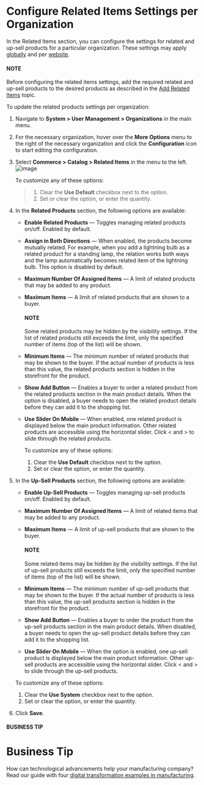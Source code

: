 <a id="sys-users-organization-commerce-catalog-related-products"></a>

<a id="sys-users-organization-commerce-catalog-upsell-products"></a>

# Configure Related Items Settings per Organization

In the Related Items section, you can configure the settings for related and up-sell products for a particular organization. These settings may apply [globally](../../../../../configuration/commerce/catalog/global-related-products.md#sys-commerce-catalog-relate-products-main) and per [website](../../../../../websites/web-configuration/commerce/catalog/website-related-products.md#sys-websites-commerce-catalog-related-products).

#### NOTE
Before configuring the related items settings, add the required related and up-sell products to the desired products as described in the [Add Related Items](../../../../../../products/products/create-simple.md#products-related-items) topic.

To update the related products settings per organization:

1. Navigate to **System > User Management > Organizations** in the main menu.
2. For the necessary organization, hover over the <i class="fa fa-ellipsis-h fa-lg" aria-hidden="true"></i> **More Options** menu to the right of the necessary organization and click the <i class="fas fa-cog" aria-hidden="true"></i> **Configuration** icon to start editing the configuration.
3. Select **Commerce > Catalog > Related Items** in the menu to the left.
   ![image](user/img/products/products/RelatedProductsOrg.png)

   To customize any of these options:
   > 1. Clear the **Use Default** checkbox next to the option.
   > 2. Set or clear the option, or enter the quantity.
4. In the **Related Products** section, the following options are available:
   * **Enable Related Products** — Toggles managing related products on/off. Enabled by default.
   * **Assign in Both Directions** — When enabled, the products become mutually related. For example, when you add a lightning bulb as a related product for a standing lamp, the relation works both ways and the lamp automatically becomes related item of the lightning bulb. This option is disabled by default.
   * **Maximum Number Of Assigned Items** — A limit of related products that may be added to any product.
   * **Maximum Items** — A limit of related products that are shown to a buyer.

     #### NOTE
     Some related products may be hidden by the visibility settings. If the list of related products still exceeds the limit, only the specified number of items (top of the list) will be shown.
   * **Minimum Items** — The minimum number of related products that may be shown to the buyer. If the actual number of products is less than this value, the related products section is hidden in the storefront for the product.
   * **Show Add Button** — Enables a buyer to order a related product from the related products section in the main product details. When the option is disabled, a buyer needs to open the related product details before they can add it to the shopping list.
   * **Use Slider On Mobile** — When enabled, one related product is displayed below the main product information. Other related products are accessible using the horizontal slider. Click < and > to slide through the related products.

     To customize any of these options:
     1. Clear the **Use Default** checkbox next to the option.
     2. Set or clear the option, or enter the quantity.
5. In the **Up-Sell Products** section, the following options are available:
   * **Enable Up-Sell Products** — Toggles managing up-sell products on/off. Enabled by default.
   * **Maximum Number Of Assigned Items** — A limit of related items that may be added to any product.
   * **Maximum Items** — A limit of up-sell products that are shown to the buyer.

     #### NOTE
     Some related items may be hidden by the visibility settings. If the list of up-sell products still exceeds the limit, only the specified number of items (top of the list) will be shown.
   * **Minimum Items** — The minimum number of up-sell products that may be shown to the buyer. If the actual number of products is less than this value, the up-sell products section is hidden in the storefront for the product.
   * **Show Add Button** — Enables a buyer to order the product from the up-sell products section in the main product details. When disabled, a buyer needs to open the up-sell product details before they can add it to the shopping list.
   * **Use Slider On Mobile** — When the option is enabled, one up-sell product is displayed below the main product information. Other up-sell products are accessible using the horizontal slider. Click < and > to slide through the up-sell products.

   To customize any of these options:
   1. Clear the **Use System** checkbox next to the option.
   2. Set or clear the option, or enter the quantity.
6. Click **Save**.

#### BUSINESS TIP
# Business Tip

How can technological advancements help your manufacturing company? Read our guide with four <a href="https://oroinc.com/b2b-ecommerce/blog/digital-transformation-in-manufacturing/" target="_blank">digital transformation examples in manufacturing</a>.

<!-- fa-bars = fa-navicon -->
<!-- Ic Tiles is used as Set As Default in saved views, and as tiles in display layout options -->
<!-- IcPencil refers to Rename in Commerce and Inline Editing in CRM -->
<!-- Check mark in the square. -->
<!-- SortDesc is also used as drop-down arrow -->
